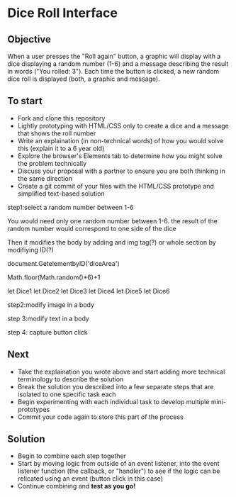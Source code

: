 # Dice Roll Interface

## Objective
When a user presses the "Roll again" button, a graphic will display with a dice displaying a random number (1-6) and a message describing the result in words ("You rolled: 3"). Each time the button is clicked, a new random dice roll is displayed (both, a graphic and message).

## To start
- Fork and clone this repository
- Lightly prototyping with HTML/CSS only to create a dice and a message that shows the roll number
- Write an explaination (in non-technical words) of how you would solve this (explain it to a 6 year old)
- Explore the browser's Elements tab to determine how you might solve the problem technically
- Discuss your proposal with a partner to ensure you are both thinking in the same direction
- Create a git commit of your files with the HTML/CSS prototype and simplified text-based solution


step1:select a random number between 1-6

You would need only one random number between 1-6.  the result of the random number would correspond to one side of the dice 

Then it modifies the body by adding and img tag(?) or whole section by modifiying ID(?)


document.GetelementbyID('diceArea')

Math.floor(Math.random()*6)+1

let Dice1
let Dice2
let Dice3
let Dice4
let Dice5
let Dice6

step2:modify image in a body

step 3:modify text in a body

step 4: capture button click 

## Next
- Take the explaination you wrote above and start adding more technical terminology to describe the solution
- Break the solution you described into a few separate steps that are isolated to one specific task each
- Begin experimenting with each individual task to develop multiple mini-prototypes
- Commit your code again to store this part of the process

## Solution
- Begin to combine each step together
- Start by moving logic from outside of an event listener, into the event listener function (the callback, or "handler") to see if the logic can be relicated using an event (button click in this case)
- Continue combining and **test as you go!**